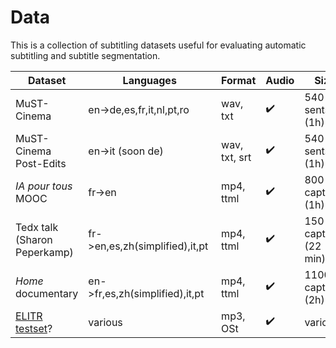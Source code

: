 # Data

This is a collection of subtitling datasets useful for evaluating automatic subtitling and subtitle segmentation.

| Dataset     | Languages                | Format  | Audio              | Size  | Segmentation | Timestamps |
|-------------|--------------------------|---------|--------------------|-------|--------------|------------|
| MuST-Cinema | en->de,es,fr,it,nl,pt,ro | wav, txt| :heavy_check_mark: | 540 sents (1h) | \<eob\>, \<eol\> | no (srt available)      |
| MuST-Cinema Post-Edits | en->it (soon de) | wav, txt, srt | :heavy_check_mark: | 540 sents (1h) | \<eob\>, \<eol\> | yes      |
| *IA pour tous* MOOC | fr->en           | mp4, ttml | :heavy_check_mark: | 800 captions (1h) | xml tree | yes (in ttml) |
| Tedx talk (Sharon Peperkamp) | fr->en,es,zh(simplified),it,pt | mp4, ttml | :heavy_check_mark: | 150 captions (22 min) | xml tree | yes (in ttml) |
| *Home* documentary | en->fr,es,zh(simplified),it,pt | mp4, ttml | :heavy_check_mark: | 1100 captions (2h) | xml tree | yes (in ttml) |
| [ELITR testset](https://github.com/ELITR/elitr-testset)? | various | mp3, OSt |  :heavy_check_mark: | various | no | no |
